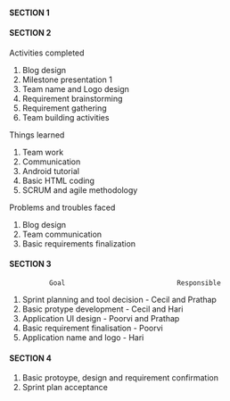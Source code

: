 #### SECTION 1 

#### SECTION 2 

Activities completed

1. Blog design
2. Milestone presentation 1 
3. Team name and Logo design 
4. Requirement brainstorming 
5. Requirement gathering 
6. Team building activities 

Things learned  

1. Team work 
2. Communication 
3. Android tutorial 
4. Basic HTML coding 
5. SCRUM and agile methodology 

Problems and troubles faced

1. Blog design  
2. Team communication 
3. Basic requirements finalization 

#### SECTION 3 

              Goal                            Responsible 
1. Sprint planning and tool decision          - Cecil and Prathap 
2. Basic protype development                  - Cecil and Hari 
3. Application UI design                      - Poorvi and Prathap 
4. Basic requirement finalisation             - Poorvi 
5. Application name and logo                  - Hari 

#### SECTION 4 

1. Basic protoype, design and requirement confirmation 
2. Sprint plan acceptance 

